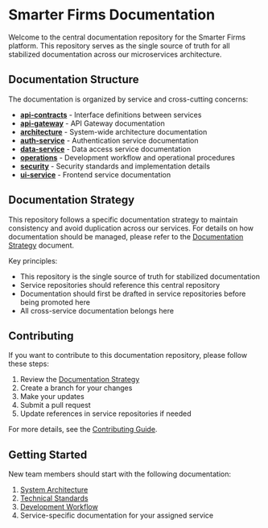 # Smarter Firms Documentation

Welcome to the central documentation repository for the Smarter Firms platform. This repository serves as the single source of truth for all stabilized documentation across our microservices architecture.

## Documentation Structure

The documentation is organized by service and cross-cutting concerns:

- **[api-contracts](./api-contracts/)** - Interface definitions between services
- **[api-gateway](./api-gateway/)** - API Gateway documentation
- **[architecture](./architecture/)** - System-wide architecture documentation
- **[auth-service](./auth-service/)** - Authentication service documentation
- **[data-service](./data-service/)** - Data access service documentation
- **[operations](./operations/)** - Development workflow and operational procedures
- **[security](./security/)** - Security standards and implementation details
- **[ui-service](./ui-service/)** - Frontend service documentation

## Documentation Strategy

This repository follows a specific documentation strategy to maintain consistency and avoid duplication across our services. For details on how documentation should be managed, please refer to the [Documentation Strategy](./DOCUMENTATION-STRATEGY.md) document.

Key principles:
- This repository is the single source of truth for stabilized documentation
- Service repositories should reference this central repository
- Documentation should first be drafted in service repositories before being promoted here
- All cross-service documentation belongs here

## Contributing

If you want to contribute to this documentation repository, please follow these steps:

1. Review the [Documentation Strategy](./DOCUMENTATION-STRATEGY.md)
2. Create a branch for your changes
3. Make your updates
4. Submit a pull request
5. Update references in service repositories if needed

For more details, see the [Contributing Guide](./CONTRIBUTING.md).

## Getting Started

New team members should start with the following documentation:

1. [System Architecture](./architecture/System-Architecture.md)
2. [Technical Standards](./architecture/Technical-Standards.md)
3. [Development Workflow](./operations/Development-Workflow.md)
4. Service-specific documentation for your assigned service

